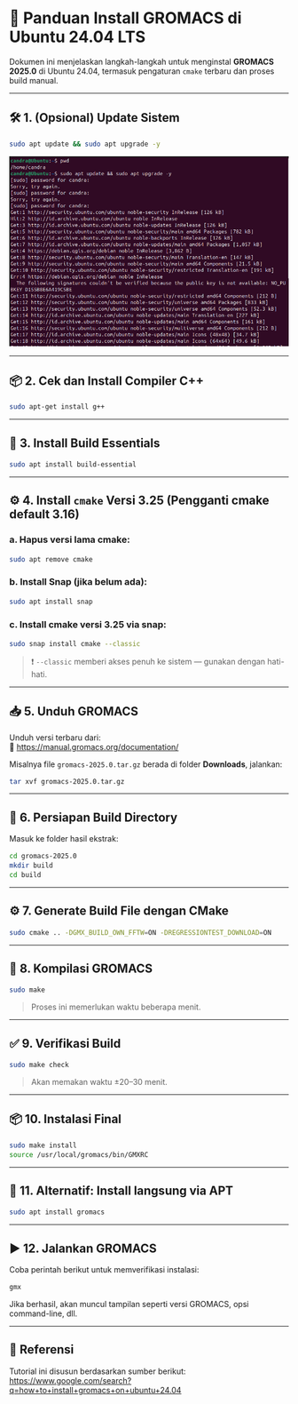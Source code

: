 
# 🧪 Panduan Install GROMACS di Ubuntu 24.04 LTS

Dokumen ini menjelaskan langkah-langkah untuk menginstal **GROMACS 2025.0** di Ubuntu 24.04, termasuk pengaturan `cmake` terbaru dan proses build manual.

---

## 🛠️ 1. (Opsional) Update Sistem

```bash
sudo apt update && sudo apt upgrade -y
```

![Gambar: Install gnupg](images/Gromac1.png)

---

## 📦 2. Cek dan Install Compiler C++

```bash
sudo apt-get install g++
```

---

## 🧰 3. Install Build Essentials

```bash
sudo apt install build-essential
```

---

## ⚙️ 4. Install `cmake` Versi 3.25 (Pengganti cmake default 3.16)

### a. Hapus versi lama cmake:

```bash
sudo apt remove cmake
```

### b. Install Snap (jika belum ada):

```bash
sudo apt install snap
```

### c. Install cmake versi 3.25 via snap:

```bash
sudo snap install cmake --classic
```

> ❗ `--classic` memberi akses penuh ke sistem — gunakan dengan hati-hati.

---

## 📥 5. Unduh GROMACS

Unduh versi terbaru dari:  
🔗 https://manual.gromacs.org/documentation/

Misalnya file `gromacs-2025.0.tar.gz` berada di folder **Downloads**, jalankan:

```bash
tar xvf gromacs-2025.0.tar.gz
```

---

## 📁 6. Persiapan Build Directory

Masuk ke folder hasil ekstrak:

```bash
cd gromacs-2025.0
mkdir build
cd build
```

---

## ⚙️ 7. Generate Build File dengan CMake

```bash
sudo cmake .. -DGMX_BUILD_OWN_FFTW=ON -DREGRESSIONTEST_DOWNLOAD=ON
```

---

## 🧱 8. Kompilasi GROMACS

```bash
sudo make
```

> Proses ini memerlukan waktu beberapa menit.

---

## ✅ 9. Verifikasi Build

```bash
sudo make check
```

> Akan memakan waktu ±20–30 menit.

---

## 📦 10. Instalasi Final

```bash
sudo make install
source /usr/local/gromacs/bin/GMXRC
```

---

## 🧪 11. Alternatif: Install langsung via APT

```bash
sudo apt install gromacs
```

---

## ▶️ 12. Jalankan GROMACS

Coba perintah berikut untuk memverifikasi instalasi:

```bash
gmx
```

Jika berhasil, akan muncul tampilan seperti versi GROMACS, opsi command-line, dll.

---

## 🔗 Referensi

Tutorial ini disusun berdasarkan sumber berikut:  
https://www.google.com/search?q=how+to+install+gromacs+on+ubuntu+24.04
